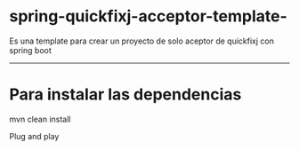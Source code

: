 # spring-quickfixj-acceptor-template-
Es una template para crear un proyecto de solo aceptor de quickfixj con spring boot

---

# Para instalar las dependencias

mvn clean install

Plug and play

